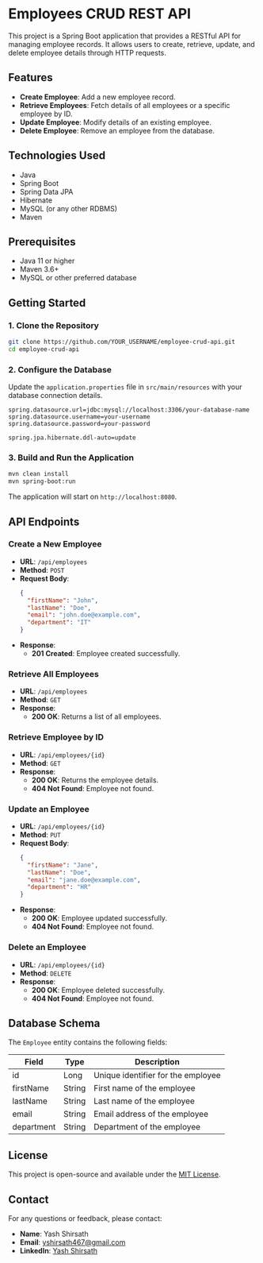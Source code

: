 
# Employees CRUD REST API

This project is a Spring Boot application that provides a RESTful API for managing employee records. It allows users to create, retrieve, update, and delete employee details through HTTP requests.

## Features

- **Create Employee**: Add a new employee record.
- **Retrieve Employees**: Fetch details of all employees or a specific employee by ID.
- **Update Employee**: Modify details of an existing employee.
- **Delete Employee**: Remove an employee from the database.

## Technologies Used

- Java
- Spring Boot
- Spring Data JPA
- Hibernate
- MySQL (or any other RDBMS)
- Maven

## Prerequisites

- Java 11 or higher
- Maven 3.6+
- MySQL or other preferred database

## Getting Started

### 1. Clone the Repository

```bash
git clone https://github.com/YOUR_USERNAME/employee-crud-api.git
cd employee-crud-api
```

### 2. Configure the Database

Update the `application.properties` file in `src/main/resources` with your database connection details.

```properties
spring.datasource.url=jdbc:mysql://localhost:3306/your-database-name
spring.datasource.username=your-username
spring.datasource.password=your-password

spring.jpa.hibernate.ddl-auto=update
```

### 3. Build and Run the Application

```bash
mvn clean install
mvn spring-boot:run
```

The application will start on `http://localhost:8080`.

## API Endpoints

### Create a New Employee

- **URL**: `/api/employees`
- **Method**: `POST`
- **Request Body**:
  ```json
  {
    "firstName": "John",
    "lastName": "Doe",
    "email": "john.doe@example.com",
    "department": "IT"
  }
  ```
- **Response**:
  - **201 Created**: Employee created successfully.

### Retrieve All Employees

- **URL**: `/api/employees`
- **Method**: `GET`
- **Response**:
  - **200 OK**: Returns a list of all employees.

### Retrieve Employee by ID

- **URL**: `/api/employees/{id}`
- **Method**: `GET`
- **Response**:
  - **200 OK**: Returns the employee details.
  - **404 Not Found**: Employee not found.

### Update an Employee

- **URL**: `/api/employees/{id}`
- **Method**: `PUT`
- **Request Body**:
  ```json
  {
    "firstName": "Jane",
    "lastName": "Doe",
    "email": "jane.doe@example.com",
    "department": "HR"
  }
  ```
- **Response**:
  - **200 OK**: Employee updated successfully.
  - **404 Not Found**: Employee not found.

### Delete an Employee

- **URL**: `/api/employees/{id}`
- **Method**: `DELETE`
- **Response**:
  - **200 OK**: Employee deleted successfully.
  - **404 Not Found**: Employee not found.

## Database Schema

The `Employee` entity contains the following fields:

| Field      | Type    | Description                     |
|------------|---------|---------------------------------|
| id         | Long    | Unique identifier for the employee |
| firstName  | String  | First name of the employee      |
| lastName   | String  | Last name of the employee       |
| email      | String  | Email address of the employee   |
| department | String  | Department of the employee      |

## License

This project is open-source and available under the [MIT License](LICENSE).

## Contact

For any questions or feedback, please contact:

- **Name**: Yash Shirsath
- **Email**: yshirsath467@gmail.com
- **LinkedIn**: [Yash Shirsath](https://www.linkedin.com/in/yash-shirsath-933056288/)
